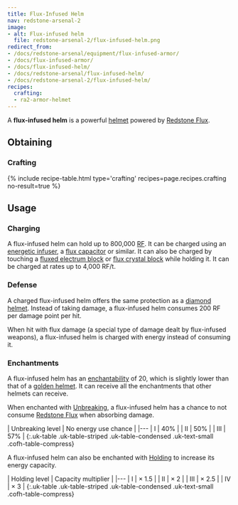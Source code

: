 ```yaml
---
title: Flux-Infused Helm
nav: redstone-arsenal-2
image:
- alt: Flux-infused helm
  file: redstone-arsenal-2/flux-infused-helm.png
redirect_from:
- /docs/redstone-arsenal/equipment/flux-infused-armor/
- /docs/flux-infused-armor/
- /docs/flux-infused-helm/
- /docs/redstone-arsenal/flux-infused-helm/
- /docs/redstone-arsenal-2/flux-infused-helm/
recipes:
  crafting:
  - ra2-armor-helmet
---
```


A **flux-infused helm** is a powerful
[helmet](https://minecraft.gamepedia.com/Helmet) powered by [Redstone
Flux](/docs/redstone-flux/).


Obtaining
---------

### Crafting
{% include recipe-table.html type='crafting' recipes=page.recipes.crafting no-result=true %}


Usage
-----

### Charging
A flux-infused helm can hold up to 800,000 [RF](/docs/redstone-flux/). It can be
charged using an [energetic infuser](/docs/1.12/thermal-expansion-5/energetic-infuser/), a [flux
capacitor](/docs/1.12/thermal-expansion-5/flux-capacitor/) or similar. It can also be charged by touching
a [fluxed electrum block](/docs/1.12/redstone-arsenal-2/fluxed-electrum-block/) or [flux crystal
block](/docs/1.12/redstone-arsenal-2/flux-crystal-block) while holding it. It can be charged at rates up
to 4,000 RF/t.

### Defense
A charged flux-infused helm offers the same protection as a [diamond
helmet](https://minecraft.gamepedia.com/Diamond_Helmet). Instead of taking
damage, a flux-infused helm consumes 200 RF per damage point per hit.

When hit with flux damage (a special type of damage dealt by flux-infused
weapons), a flux-infused helm is charged with energy instead of consuming it.

### Enchantments
A flux-infused helm has an
[enchantability](https://minecraft.gamepedia.com/Enchantability) of 20, which is
slightly lower than that of a [golden
helmet](https://minecraft.gamepedia.com/Golden_Helmet). It can receive all the
enchantments that other helmets can receive.

When enchanted with [Unbreaking](https://minecraft.gamepedia.com/Unbreaking), a
flux-infused helm has a chance to not consume [Redstone
Flux](/docs/redstone-flux/) when absorbing damage.

| Unbreaking level | No energy use chance |
|---
| I | 40% |
| II | 50% |
| III | 57% |
{:.uk-table .uk-table-striped .uk-table-condensed .uk-text-small .cofh-table-compress}

A flux-infused helm can also be enchanted with [Holding](/docs/1.12/cofh-core-4/holding/) to
increase its energy capacity.

| Holding level | Capacity multiplier |
|---
| I | × 1.5 |
| II | × 2 |
| III | × 2.5 |
| IV | × 3 |
{:.uk-table .uk-table-striped .uk-table-condensed .uk-text-small .cofh-table-compress}
